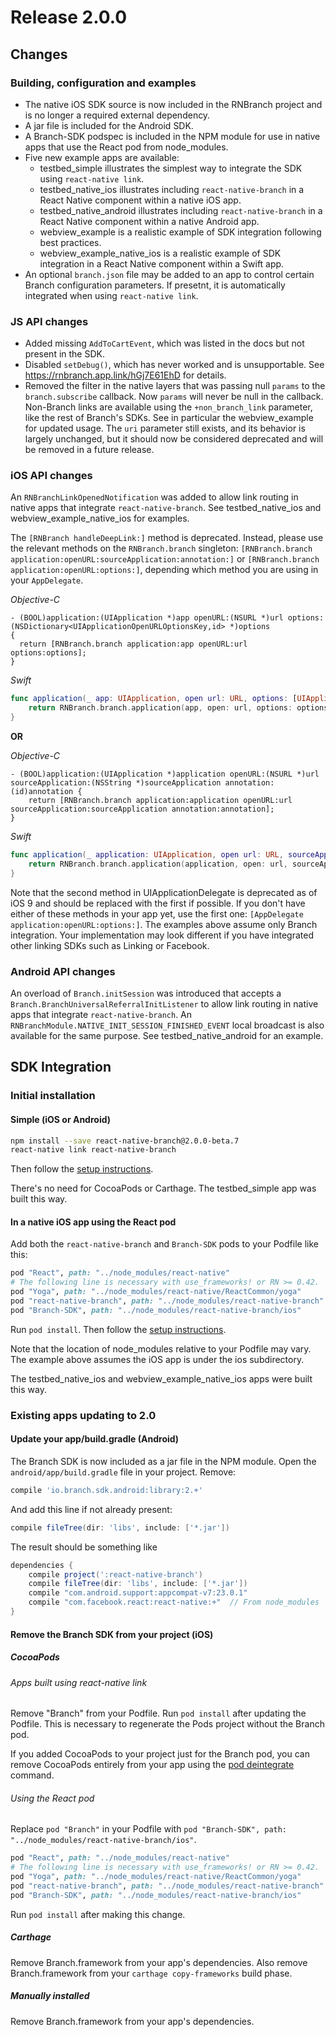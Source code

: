# Release 2.0.0

## Changes

### Building, configuration and examples

- The native iOS SDK source is now included in the RNBranch project and is no longer a required external dependency.
- A jar file is included for the Android SDK.
- A Branch-SDK podspec is included in the NPM module for use in native apps that use the React pod from node_modules.
- Five new example apps are available:
  + testbed_simple illustrates the simplest way to integrate the SDK using `react-native link`.
  + testbed_native_ios illustrates including `react-native-branch` in a React Native component within a native iOS app.
  + testbed_native_android illustrates including `react-native-branch` in a React Native component within a native Android app.
  + webview_example is a realistic example of SDK integration following best practices.
  + webview_example_native_ios is a realistic example of SDK integration in a React Native component within a Swift app.
- An optional `branch.json` file may be added to an app to control certain Branch configuration
  parameters. If presetnt, it is automatically integrated when using `react-native link`.

### JS API changes

- Added missing `AddToCartEvent`, which was listed in the docs but not present in the SDK.
- Disabled `setDebug()`, which has never worked and is unsupportable. See https://rnbranch.app.link/hGj7E61EhD
  for details.
- Removed the filter in the native layers that was passing null `params` to the `branch.subscribe` callback.
  Now `params` will never be null in the callback. Non-Branch links are
  available using the `+non_branch_link` parameter, like the rest of Branch's SDKs. See in particular the
  webview_example for updated usage. The `uri` parameter still exists, and its behavior is largely unchanged, but
  it should now be considered deprecated and will be removed in a future release.

### iOS API changes

An `RNBranchLinkOpenedNotification` was added to allow link routing in native apps that integrate `react-native-branch`.
See testbed_native_ios and webview_example_native_ios for examples.

The `[RNBranch handleDeepLink:]` method is deprecated. Instead, please use the relevant methods on
the `RNBranch.branch` singleton: `[RNBranch.branch application:openURL:sourceApplication:annotation:]` or `[RNBranch.branch application:openURL:options:]`, depending which method you are using in your `AppDelegate`.

_Objective-C_
```Obj-C
- (BOOL)application:(UIApplication *)app openURL:(NSURL *)url options:(NSDictionary<UIApplicationOpenURLOptionsKey,id> *)options
{
  return [RNBranch.branch application:app openURL:url options:options];
}
```

_Swift_
```Swift
func application(_ app: UIApplication, open url: URL, options: [UIApplicationOpenURLOptionsKey : Any] = [:]) -> Bool {
    return RNBranch.branch.application(app, open: url, options: options)
}
```

**OR**

_Objective-C_
```Obj-C
- (BOOL)application:(UIApplication *)application openURL:(NSURL *)url sourceApplication:(NSString *)sourceApplication annotation:(id)annotation {
    return [RNBranch.branch application:application openURL:url sourceApplication:sourceApplication annotation:annotation];
}
```

_Swift_
```Swift
func application(_ application: UIApplication, open url: URL, sourceApplication: String?, annotation: Any) -> Bool {
    return RNBranch.branch.application(application, open: url, sourceApplication: sourceApplication, annotation: annotation)
}
```

Note that the second method in UIApplicationDelegate is deprecated as of iOS 9 and should be
replaced with the first if possible. If you don't have either of these methods in your app yet,
use the first one: `[AppDelegate application:openURL:options:]`. The examples above assume
only Branch integration. Your implementation may look different if you have integrated other
linking SDKs such as Linking or Facebook.

### Android API changes

An overload of `Branch.initSession` was introduced that accepts a `Branch.BranchUniversalReferralInitListener` to allow link routing in native apps that integrate `react-native-branch`. An `RNBranchModule.NATIVE_INIT_SESSION_FINISHED_EVENT` local broadcast is also available for the same purpose. See testbed_native_android for an example.

## SDK Integration

### Initial installation

#### Simple (iOS or Android)

```bash
npm install --save react-native-branch@2.0.0-beta.7
react-native link react-native-branch
```

Then follow the [setup instructions](./setup.md).

There's no need for CocoaPods or Carthage. The testbed_simple app was built this way.

#### In a native iOS app using the React pod

Add both the `react-native-branch` and `Branch-SDK` pods to your Podfile like this:
```Ruby
pod "React", path: "../node_modules/react-native"
# The following line is necessary with use_frameworks! or RN >= 0.42.
pod "Yoga", path: "../node_modules/react-native/ReactCommon/yoga"
pod "react-native-branch", path: "../node_modules/react-native-branch"
pod "Branch-SDK", path: "../node_modules/react-native-branch/ios"
```
Run `pod install`. Then follow the [setup instructions](./setup.md).

Note that the location of node_modules relative to your Podfile may vary. The example above assumes the iOS app is under the ios subdirectory.

The testbed_native_ios and webview_example_native_ios apps were built this way.

### Existing apps updating to 2.0

#### Update your app/build.gradle (Android)

The Branch SDK is now included as a jar file in the NPM module. Open the `android/app/build.gradle` file
in your project. Remove:

```gradle
compile 'io.branch.sdk.android:library:2.+'
```

And add this line if not already present:

```gradle
compile fileTree(dir: 'libs', include: ['*.jar'])
```

The result should be something like
```gradle
dependencies {
    compile project(':react-native-branch')
    compile fileTree(dir: 'libs', include: ['*.jar'])
    compile "com.android.support:appcompat-v7:23.0.1"
    compile "com.facebook.react:react-native:+"  // From node_modules
}
```

#### Remove the Branch SDK from your project (iOS)

##### CocoaPods

###### Apps built using react-native link

Remove "Branch" from your Podfile. Run `pod install` after updating the Podfile. This is
necessary to regenerate the Pods project without the Branch pod.

If you added CocoaPods to your project just for the Branch pod, you can remove CocoaPods entirely from your app using the [pod deintegrate](https://guides.cocoapods.org/terminal/commands.html#pod_deintegrate) command.

###### Using the React pod

Replace `pod "Branch"` in your Podfile with `pod "Branch-SDK", path: "../node_modules/react-native-branch/ios"`.
```Ruby
pod "React", path: "../node_modules/react-native"
# The following line is necessary with use_frameworks! or RN >= 0.42.
pod "Yoga", path: "../node_modules/react-native/ReactCommon/yoga"
pod "react-native-branch", path: "../node_modules/react-native-branch"
pod "Branch-SDK", path: "../node_modules/react-native-branch/ios"
```

Run `pod install` after making this change.

##### Carthage

Remove Branch.framework from your app's dependencies. Also remove Branch.framework from your `carthage copy-frameworks` build phase.

##### Manually installed

Remove Branch.framework from your app's dependencies.

